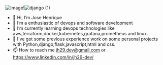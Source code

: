 ![image](https://github.com/jh31barbosa/jh31barbosa/assets/99149994/c3f7a9c8-2eeb-4390-a1c8-23deec243e04)!![django (1)](https://github.com/jh31barbosa/jh31barbosa/assets/99149994/febcdd0f-105d-4642-a3e6-3dac136cb065)


- 👋 Hi, I’m Jose Henrique
- 👀 I’m a enthusiastic of devops and software development
- 🌱 I’m currently learning devops technologies like aws,terraform,docker,kubernetes,grafana,prometheus and linux.
- 💞️ I've got some previous experience work on some personal projects with Python,django,flask,javascript,html and css.
- 📫 How to reach me jh29.dev@gmail.com or https://www.linkedin.com/in/jh29-dev/

<!---
jh31barbosa/jh31barbosa is a ✨ special ✨ repository because its `README.md` (this file) appears on your GitHub profile.
You can click the Preview link to take a look at your changes.
--->
